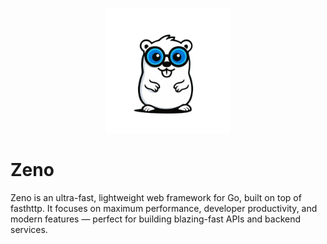
<p align="center">
  <img src="assets/logo.png" alt="Zeno Logo" width="200"/>
</p>

# Zeno

Zeno is an ultra-fast, lightweight web framework for Go, built on top of fasthttp. It focuses on maximum performance, developer productivity, and modern features — perfect for building blazing-fast APIs and backend services.

